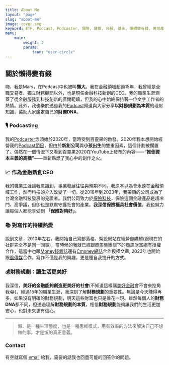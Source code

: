 ```yaml
---
title: About Me
layout: "page"
slug: "about-me"
image: cover.svg
keyword: ETF, Podcast, Podcaster, 保險, 儲蓄, 台股, 基金, 懶得變有錢, 房地產, 投資理財, 支出, 收入, 理財規劃, 瑪斯理財兩三事, 稅務, 總體經濟, 美股, 職涯心得, 股利收入, 複委託, 記帳, 讀書心得, 財務規劃, 財商, 貸款, 資產配置, 退休規劃, 開源節流
menu:
    main:
        weight: 2
        params:
            icon: "user-circle"
---
```


## 關於**懶得變有錢**

嗨，我是Mars，在Podcast中也被叫**懶大**。我在金融領域超過15年，我曾經是全職交易者、獨立財務顧問以外，也是現任金融科技新創的CEO。我的職業生涯涵蓋了從金融服務到科技創新的廣闊範疇，但我的心中始終保持著一位文字工作者的熱情。此外，我也樂於透過我的[Podcast](https://solink.soundon.fm/lazytoberich)頻道與大家分享**以財務規劃為本質**的理財知識，協助大家鑑定自己的**財務DNA**。

### 🎙️ Podcasting
我的[Podcaster](https://solink.soundon.fm/lazytoberich)念頭始於2020年，當時受到百靈果的啟發。2020年我本想開始經營我的[Podcast節目](https://solink.soundon.fm/lazytoberich)，但由於**新創公司**與**小孩出生**的雙重因素，這個計劃被擱置了。偶然在一個情況下又看到百靈果2020在YouTube上發布的內容——**“推倒資本主義的高牆”**——重新點燃了我心中的創作之火。

### 📈 作為金融新創CEO
我的職業生涯讓我意識到，事業發展往往與預期不同。我原本以為會永遠在金融領域工作，然而科技的介入改變了一切。從2018年到2023年，我帶領的公司成為了台灣金融科技發展的見證者。我們公司致力於[保險科技](https://www.hippoinsurance.com.tw/)，保險這個金融產品是超冷門、高爭議，但卻也是默默守護社會的產業。**我深信保險極具社會價值**，我也努力讓每個人都能享受到 **「保險對夠好」**。

### 📚 對寫作的持續熱愛
說到文章，2010年左右，我開始自己寫部落格、架設網站在經營自媒體(跟現在的社群完全不是同一回事)，當時候的我就已經跟[商周集團](https://www.businessweekly.com.tw/)旗下的[商周財富網](https://wealth.businessweekly.com.tw/FColumnList.aspx?Column_No=0205)有授權合作，這當中也跟[Money錢雜誌](https://money.cmoney.tw/search/for-celebrity?id=42&orderBy=5)還有[Cmoney網誌](https://www.cmoney.tw/notes/?cid=22814)合作授權文章, 2023年也開始跟[風傳媒](https://www.storm.mg/authors/391526/%E6%87%B6%E5%BE%97%E8%AE%8A%E6%9C%89%E9%8C%A2)合作。寫作不僅是我的興趣，更是種自我提升的方式。

### 💰財務規劃：讓生活更美好
我深信，**美好的金融能夠創造更美好的社會**(不知道這樣講[美好金融](https://goodfinance.com/)會不會來挖角我😂)。經過15年的職業生涯，我深刻了解**財務規劃**的重要性。無論是今天賺得再多，如果沒有明確的財務規劃，明天這些財富也只是曇花一現。雖然每個人的**財務DNA**都不同，但透過理解**財務規劃的本質**，相信**財務規劃**能夠讓我們的生活更加安心，也對未來更有信心。

---

> 懶．是一種生活態度，也是一種思維模式，用有效率的方法來解決自己不想做的事。才是懶的真正意義。
> 

### Contact

有空就寫個 [email](mailto:marskingx@gmail.com) 給我，需要的話我也回盡可能的回答你的問題。
